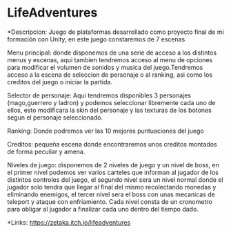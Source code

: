 # LifeAdventures

*Descripcion:
Juego de plataformas desarrollado como proyecto final de mi formación con Unity, en este juego constaremos de 7 escenas

Menu principal: donde disponemos de una serie de acceso a los distintos menus y escenas, aqui tambien tendremos acceso al menu de opciones para modificar el volumen de sonidos y musica del juego.Tendremos acceso a la escena de seleccion de personaje o al ranking, asi como los creditos del juego o iniciar la partida.

Selector de personaje: Aqui tendremos disponibles 3 personajes (mago,guerrero y ladron) y podemos seleccionar libremente cada uno de ellos, esto modificara la skin del personaje y las texturas de los botones segun el personaje seleccionado.

Ranking: Donde podremos ver las 10 mejores puntuaciones del juego

Creditos: pequeña escena donde encontraremos unos creditos montados de forma peculiar y amena.

Niveles de juego: disponemos de 2 niveles de juego y un nivel de boss, en el primer nivel podemos ver varios carteles que informan al jugador de los distintos controles del juego, el segundo nivel sera un nivel normal donde el jugador solo tendra que llegar al final del mismo recolectando monedas y eliminando enemigos, el tercer nivel sera el boss con unas mecanicas de teleport y ataque con enfriamiento.
Cada nivel consta de un cronometro para obligar al jugador a finalizar cada uno dentro del tiempo dado.

*Links: https://zetaka.itch.io/lifeadventures
